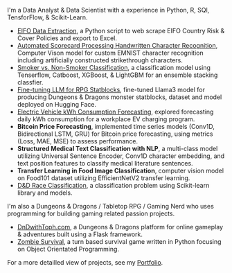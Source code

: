 
I'm a Data Analyst & Data Scientist with a experience in Python, R, SQl, TensforFlow, & Scikit-Learn.

- [EIFO Data Extraction](https://tophercollins.github.io/eifo-data-extraction.html), a Python script to web scrape EIFO Country Risk & Cover Policies and export to Excel.
- [Automated Scorecard Processing Handwritten Character Recognition](https://tophercollins.github.io/handwritten-character-recognition.html), Computer Vison model for custom EMNIST character recognition including artificially constructed strikethrough characters.
- [Smoker vs. Non-Smoker Classification](https://tophercollins.github.io/smoker-classification.html), a classification model using Tenserflow, Catboost, XGBoost, & LightGBM for an ensemble stacking classfier.
- [Fine-tuning LLM for RPG Statblocks](https://tophercollins.github.io/rpg-statblock-generator.html), fine-tuned Llama3 model for producing Dungeons & Dragons monster statblocks, dataset and model deployed on Hugging Face.
- [Electric Vehicle kWh Consumption Forecasting](https://tophercollins.github.io/ev-kwh-consumption-forecasting.html), explored forecasting daily kWh consumption for a workplace EV charging program.
- **Bitcoin Price Forecasting**, implemented time series models (Conv1D, Bidirectional LSTM, GRU) for Bitcoin price forecasting, using metrics (Loss, MAE, MSE) to assess performance.
- **Structured Medical Text Classification with NLP**, a multi-class model utilizing Universal Sentence Encoder, Conv1D character embedding, and text position features to classify medical literature sentences.
- **Transfer Learning in Food Image Classification**, computer vision model on Food101 dataset utilizing EfficientNetV2 transfer learning.
- [D&D Race Classification](https://tophercollins.github.io/dnd-race-classification.html), a classification problem using Scikit-learn library and models.

I'm also a Dungeons & Dragons / Tabletop RPG / Gaming Nerd who uses programming for building gaming related passion projects.

- [DnDwithToph.com](https://dndwithtoph.com/), a Dungeons & Dragons platform for online gameplay & adventures built using a Flask framework.
- [Zombie Survival](https://tophercollins.github.io/zombie-survival.html), a turn based survival game written in Python focusing on Object Orientated Programming.


For a more detailled view of projects, see my [Portfolio](https://tophercollins.github.io/).

